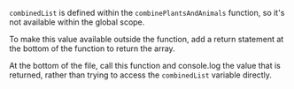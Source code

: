 `combinedList` is defined within the `combinePlantsAndAnimals` function, so it's not available within the global scope.

To make this value available outside the function, add a return statement at the bottom of the function to return the array. 

At the bottom of the file, call this function and console.log the value that is returned, rather than trying to access the `combinedList` variable directly.